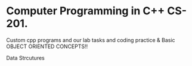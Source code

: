 # Computer Programming in  C++ CS-201.
Custom cpp programs and our lab tasks and coding practice
 & Basic OBJECT ORIENTED CONCEPTS!! 
 
 Data Strcutures 
